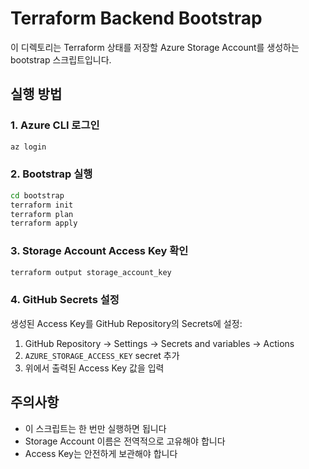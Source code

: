 # Terraform Backend Bootstrap

이 디렉토리는 Terraform 상태를 저장할 Azure Storage Account를 생성하는 bootstrap 스크립트입니다.

## 실행 방법

### 1. Azure CLI 로그인
```bash
az login
```

### 2. Bootstrap 실행
```bash
cd bootstrap
terraform init
terraform plan
terraform apply
```

### 3. Storage Account Access Key 확인
```bash
terraform output storage_account_key
```

### 4. GitHub Secrets 설정
생성된 Access Key를 GitHub Repository의 Secrets에 설정:

1. GitHub Repository → Settings → Secrets and variables → Actions
2. `AZURE_STORAGE_ACCESS_KEY` secret 추가
3. 위에서 출력된 Access Key 값을 입력

## 주의사항

- 이 스크립트는 한 번만 실행하면 됩니다
- Storage Account 이름은 전역적으로 고유해야 합니다
- Access Key는 안전하게 보관해야 합니다 